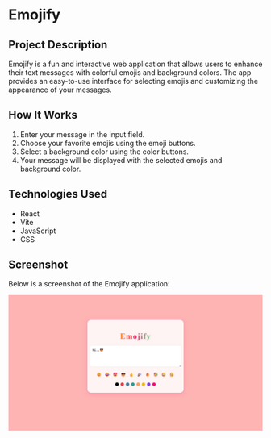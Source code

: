 # Emojify

## Project Description
Emojify is a fun and interactive web application that allows users to enhance their text messages with colorful emojis and background colors. The app provides an easy-to-use interface for selecting emojis and customizing the appearance of your messages.

## How It Works
1. Enter your message in the input field.
2. Choose your favorite emojis using the emoji buttons.
3. Select a background color using the color buttons.
4. Your message will be displayed with the selected emojis and background color.

## Technologies Used
- React
- Vite
- JavaScript
- CSS

## Screenshot
Below is a screenshot of the Emojify application:

![Emojify Screenshot](src/assets/Screenshot.png)
